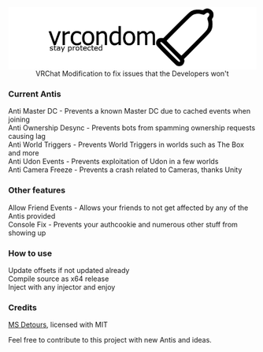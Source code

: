 <p align="center">
    <img align="center" src="logo.png"> <br />
    VRChat Modification to fix issues that the Developers won't
</p>

### Current Antis
Anti Master DC - Prevents a known Master DC due to cached events when joining <br />
Anti Ownership Desync - Prevents bots from spamming ownership requests causing lag <br />
Anti World Triggers - Prevents World Triggers in worlds such as The Box and more <br />
Anti Udon Events - Prevents exploitation of Udon in a few worlds <br />
Anti Camera Freeze - Prevents a crash related to Cameras, thanks Unity

### Other features
Allow Friend Events - Allows your friends to not get affected by any of the Antis provided <br />
Console Fix - Prevents your authcookie and numerous other stuff from showing up

### How to use
Update offsets if not updated already <br />
Compile source as x64 release <br />
Inject with any injector and enjoy

### Credits
[MS Detours](https://github.com/microsoft/Detours), licensed with MIT

Feel free to contribute to this project with new Antis and ideas.
